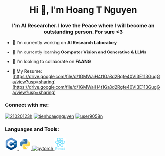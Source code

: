 <h1 align="center">Hi 👋, I'm Hoang T Nguyen</h1>
<h3 align="center">I'm AI Researcher. I love the Peace where I will become an outstanding person. For sure <3</h3>

- 🔭 I’m currently working on **AI Research Laboratory**

- 🌱 I’m currently learning **Computer Vision and Generative & LLMs**

- 👯 I’m looking to collaborate on **FAANG**

- 📄 My Resume: [https://drive.google.com/file/d/1GMWaiH4t1Ga8d2Rgfe40VI3E113GugGa/view?usp=sharing](https://drive.google.com/file/d/1GMWaiH4t1Ga8d2Rgfe40VI3E113GugGa/view?usp=sharing)

<h3 align="left">Connect with me:</h3>
<p align="left">
<a href="https://twitter.com/21020123h" target="blank"><img align="center" src="https://raw.githubusercontent.com/rahuldkjain/github-profile-readme-generator/master/src/images/icons/Social/twitter.svg" alt="21020123h" height="30" width="40" /></a>
<a href="https://linkedin.com/in/tienhoangnguyen" target="blank"><img align="center" src="https://raw.githubusercontent.com/rahuldkjain/github-profile-readme-generator/master/src/images/icons/Social/linked-in-alt.svg" alt="tienhoangnguyen" height="30" width="40" /></a>
<a href="https://www.leetcode.com/user9058n" target="blank"><img align="center" src="https://raw.githubusercontent.com/rahuldkjain/github-profile-readme-generator/master/src/images/icons/Social/leet-code.svg" alt="user9058n" height="30" width="40" /></a>
</p>

<h3 align="left">Languages and Tools:</h3>
<p align="left"> 
<a href="https://www.w3schools.com/cpp/" target="_blank" rel="noreferrer"> 
  <img src="https://raw.githubusercontent.com/devicons/devicon/master/icons/cplusplus/cplusplus-original.svg" alt="cplusplus" width="40" height="40"/>
</a>
<a href="https://www.python.org" target="_blank" rel="noreferrer"> 
   <img src="https://raw.githubusercontent.com/devicons/devicon/master/icons/python/python-original.svg" alt="python" width="40" height="40"/> 
</a>
<a href="https://pytorch.org/" target="_blank" rel="noreferrer"> 
  <img src="https://www.vectorlogo.zone/logos/pytorch/pytorch-icon.svg" alt="pytorch" width="40" height="40"/>
</a> 
<a href="https://reactjs.org/" target="_blank" rel="noreferrer"> 
  <img src="https://raw.githubusercontent.com/devicons/devicon/master/icons/react/react-original-wordmark.svg" alt="react" width="40" height="40"/>
</a>
</p>

